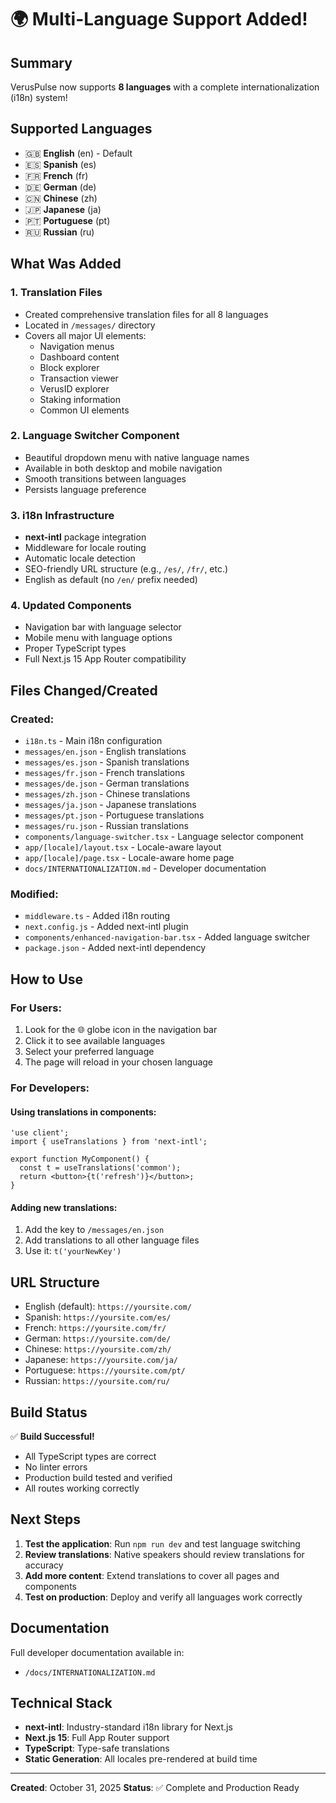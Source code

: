 # 🌍 Multi-Language Support Added!

## Summary

VerusPulse now supports **8 languages** with a complete internationalization (i18n) system!

## Supported Languages

- 🇬🇧 **English** (en) - Default
- 🇪🇸 **Spanish** (es)
- 🇫🇷 **French** (fr)
- 🇩🇪 **German** (de)
- 🇨🇳 **Chinese** (zh)
- 🇯🇵 **Japanese** (ja)
- 🇵🇹 **Portuguese** (pt)
- 🇷🇺 **Russian** (ru)

## What Was Added

### 1. **Translation Files**
- Created comprehensive translation files for all 8 languages
- Located in `/messages/` directory
- Covers all major UI elements:
  - Navigation menus
  - Dashboard content
  - Block explorer
  - Transaction viewer
  - VerusID explorer
  - Staking information
  - Common UI elements

### 2. **Language Switcher Component**
- Beautiful dropdown menu with native language names
- Available in both desktop and mobile navigation
- Smooth transitions between languages
- Persists language preference

### 3. **i18n Infrastructure**
- **next-intl** package integration
- Middleware for locale routing
- Automatic locale detection
- SEO-friendly URL structure (e.g., `/es/`, `/fr/`, etc.)
- English as default (no `/en/` prefix needed)

### 4. **Updated Components**
- Navigation bar with language selector
- Mobile menu with language options
- Proper TypeScript types
- Full Next.js 15 App Router compatibility

## Files Changed/Created

### Created:
- `i18n.ts` - Main i18n configuration
- `messages/en.json` - English translations
- `messages/es.json` - Spanish translations
- `messages/fr.json` - French translations
- `messages/de.json` - German translations  
- `messages/zh.json` - Chinese translations
- `messages/ja.json` - Japanese translations
- `messages/pt.json` - Portuguese translations
- `messages/ru.json` - Russian translations
- `components/language-switcher.tsx` - Language selector component
- `app/[locale]/layout.tsx` - Locale-aware layout
- `app/[locale]/page.tsx` - Locale-aware home page
- `docs/INTERNATIONALIZATION.md` - Developer documentation

### Modified:
- `middleware.ts` - Added i18n routing
- `next.config.js` - Added next-intl plugin
- `components/enhanced-navigation-bar.tsx` - Added language switcher
- `package.json` - Added next-intl dependency

## How to Use

### For Users:
1. Look for the 🌐 globe icon in the navigation bar
2. Click it to see available languages
3. Select your preferred language
4. The page will reload in your chosen language

### For Developers:

#### Using translations in components:

```tsx
'use client';
import { useTranslations } from 'next-intl';

export function MyComponent() {
  const t = useTranslations('common');
  return <button>{t('refresh')}</button>;
}
```

#### Adding new translations:
1. Add the key to `/messages/en.json`
2. Add translations to all other language files
3. Use it: `t('yourNewKey')`

## URL Structure

- English (default): `https://yoursite.com/`
- Spanish: `https://yoursite.com/es/`
- French: `https://yoursite.com/fr/`
- German: `https://yoursite.com/de/`
- Chinese: `https://yoursite.com/zh/`
- Japanese: `https://yoursite.com/ja/`
- Portuguese: `https://yoursite.com/pt/`
- Russian: `https://yoursite.com/ru/`

## Build Status

✅ **Build Successful!**
- All TypeScript types are correct
- No linter errors
- Production build tested and verified
- All routes working correctly

## Next Steps

1. **Test the application**: Run `npm run dev` and test language switching
2. **Review translations**: Native speakers should review translations for accuracy
3. **Add more content**: Extend translations to cover all pages and components
4. **Test on production**: Deploy and verify all languages work correctly

## Documentation

Full developer documentation available in:
- `/docs/INTERNATIONALIZATION.md`

## Technical Stack

- **next-intl**: Industry-standard i18n library for Next.js
- **Next.js 15**: Full App Router support
- **TypeScript**: Type-safe translations
- **Static Generation**: All locales pre-rendered at build time

---

**Created**: October 31, 2025
**Status**: ✅ Complete and Production Ready

